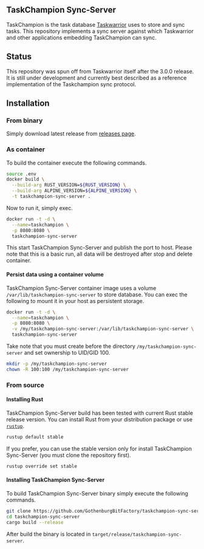 TaskChampion Sync-Server
------------------------

TaskChampion is the task database [Taskwarrior][tw] uses to store and sync
tasks. This repository implements a sync server against which Taskwarrior
and other applications embedding TaskChampion can sync.

[tw]: https://github.com/GothenburgBitFactory/taskwarrior

## Status

This repository was spun off from Taskwarrior itself after the 3.0.0
release. It is still under development and currently best described as
a reference implementation of the Taskchampion sync protocol.

## Installation

### From binary

Simply download latest release from [releases page][releases].

[releases]: https://github.com/GothenburgBitFactory/taskchampion-sync-server/releases

### As container

To build the container execute the following commands.
```sh
source .env
docker build \
  --build-arg RUST_VERSION=${RUST_VERSION} \
  --build-arg ALPINE_VERSION=${ALPINE_VERSION} \
  -t taskchampion-sync-server .
```

Now to run it, simply exec.
```sh
docker run -t -d \
  --name=taskchampion \
  -p 8080:8080 \
  taskchampion-sync-server
```

This start TaskChampion Sync-Server and publish the port to host. Please
note that this is a basic run, all data will be destroyed after stop and
delete container.

#### Persist data using a container volume

TaskChampion Sync-Server container image uses a volume
`/var/lib/taskchampion-sync-server` to store database. You can exec the
following to mount it in your host as persistent storage.
```sh
docker run -t -d \
  --name=taskchampion \
  -p 8080:8080 \
  -v /my/taskchampion-sync-server:/var/lib/taskchampion-sync-server \
  taskchampion-sync-server
```

Take note that you must create before the directory
`/my/taskchampion-sync-server` and set ownership to UID/GID 100.
```sh
mkdir -p /my/taskchampion-sync-server
chown -R 100:100 /my/taskchampion-sync-server
```

### From source

#### Installing Rust

TaskChampion Sync-Server build has been tested with current Rust stable
release version. You can install Rust from your distribution package or use
[`rustup`][rustup].
```sh
rustup default stable
```

If you prefer, you can use the stable version only for install TaskChampion
Sync-Server (you must clone the repository first).
```sh
rustup override set stable
```

[rustup]: https://rustup.rs/

#### Installing TaskChampion Sync-Server

To build TaskChampion Sync-Server binary simply execute the following
commands.
```sh
git clone https://github.com/GothenburgBitFactory/taskchampion-sync-server.git
cd taskchampion-sync-server
cargo build --release
```

After build the binary is located in
`target/release/taskchampion-sync-server`.
